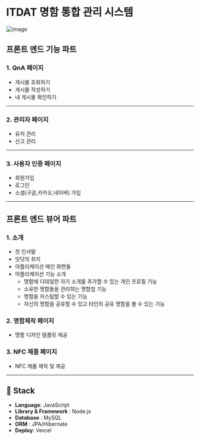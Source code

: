 # ITDAT 명함 통합 관리 시스템
![image](https://github.com/user-attachments/assets/9803e497-c038-44f5-92d9-a1dd29a9f088)
## 프론트 엔드 기능 파트
### 1. QnA 페이지
- 게시물 조회하기
- 게시물 작성하기
- 내 게시물 확인하기
---
### 2. 관리자 페이지
- 유저 관리
- 신고 관리
---
### 3. 사용자 인증 페이지
- 회원가입
- 로그인
- 소셜(구글,카카오,네이버) 가입
---
## 프론트 엔드 뷰어 파트
### 1. 소개
- 첫 인사말
- 잇닷의 취지
- 어플리케이션 메인 화면들
- 어플리케이션 기능 소개
  + 명함에 디테일한 자기 소개를 추가할 수 있는 개인 프로필 기능
  + 소유한 명함들을 관리하는 명함첩 기능
  + 명함을 커스텀할 수 있는 기능
  + 자신의 명함을 공유할 수 있고 타인의 공유 명함을 볼 수 있는 기능
### 2. 명함제작 페이지
- 명함 디자인 템플릿 제공
### 3. NFC 제품 페이지
- NFC 제품 제작 및 제공
---

## 🔧 Stack
- **Language**: JavaScript
- **Library & Framework** : Node.js
- **Database** : MySQL
- **ORM** : JPA/Hibernate
- **Deploy**: Vercel

